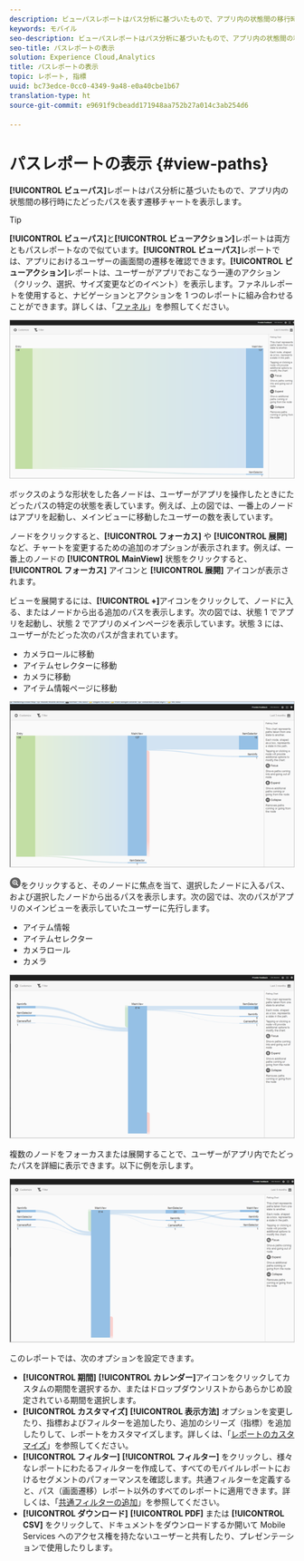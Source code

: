 ```yaml
---
description: ビューパスレポートはパス分析に基づいたもので、アプリ内の状態間の移行時にたどったパスを表す遷移チャートを表示します。
keywords: モバイル
seo-description: ビューパスレポートはパス分析に基づいたもので、アプリ内の状態間の移行時にたどったパスを表す遷移チャートを表示します。
seo-title: パスレポートの表示
solution: Experience Cloud,Analytics
title: パスレポートの表示
topic: レポート, 指標
uuid: bc73edce-0cc0-4349-9a48-e0a40cbe1b67
translation-type: ht
source-git-commit: e9691f9cbeadd171948aa752b27a014c3ab254d6

---
```



# パスレポートの表示 {#view-paths}

**[!UICONTROL ビューパス]**&#x200B;レポートはパス分析に基づいたもので、アプリ内の状態間の移行時にたどったパスを表す遷移チャートを表示します。

>[!TIP]
>
>**[!UICONTROL ビューパス]**&#x200B;と&#x200B;**[!UICONTROL ビューアクション]**&#x200B;レポートは両方ともパスレポートなので似ています。**[!UICONTROL ビューパス]**&#x200B;レポートでは、アプリにおけるユーザーの画面間の遷移を確認できます。**[!UICONTROL ビューアクション]**&#x200B;レポートは、ユーザーがアプリでおこなう一連のアクション（クリック、選択、サイズ変更などのイベント）を表示します。ファネルレポートを使用すると、ナビゲーションとアクションを 1 つのレポートに組み合わせることができます。詳しくは、「[ファネル](/help/using/usage/reports-funnel.md)」を参照してください。

![ビューパス](assets/view_paths.png)

ボックスのような形状をした各ノードは、ユーザーがアプリを操作したときにたどったパスの特定の状態を表しています。例えば、上の図では、一番上のノードはアプリを起動し、メインビューに移動したユーザーの数を表しています。

ノードをクリックすると、**[!UICONTROL フォーカス]** や **[!UICONTROL 展開]** など、チャートを変更するための追加のオプションが表示されます。例えば、一番上のノードの **[!UICONTROL MainView]** 状態をクリックすると、 **[!UICONTROL フォーカス]** アイコンと **[!UICONTROL 展開]** アイコンが表示されます。

ビューを展開するには、**[!UICONTROL +]**&#x200B;アイコンをクリックして、ノードに入る、またはノードから出る追加のパスを表示します。次の図では、状態 1 でアプリを起動し、状態 2 でアプリのメインページを表示しています。状態 3 には、ユーザーがたどった次のパスが含まれています。

* カメラロールに移動
* アイテムセレクターに移動
* カメラに移動
* アイテム情報ページに移動

![](assets/view_paths_expand.png)

![フォーカスアイコン](assets/icon_focus.png)をクリックすると、そのノードに焦点を当て、選択したノードに入るパス、および選択したノードから出るパスを表示します。次の図では、次のパスがアプリのメインビューを表示していたユーザーに先行します。

* アイテム情報
* アイテムセレクター
* カメラロール
* カメラ

![パスフォーカスの表示](assets/view_paths_focus.png)

複数のノードをフォーカスまたは展開することで、ユーザーがアプリ内でたどったパスを詳細に表示できます。以下に例を示します。

![ビューパスマルチ](assets/view_paths_mult.png)

このレポートでは、次のオプションを設定できます。

* **[!UICONTROL 期間]**
**[!UICONTROL カレンダー]**&#x200B;アイコンをクリックしてカスタムの期間を選択するか、またはドロップダウンリストからあらかじめ設定されている期間を選択します。
* **[!UICONTROL カスタマイズ]**
**[!UICONTROL 表示方法]** オプションを変更したり、指標およびフィルターを追加したり、追加のシリーズ（指標）を追加したりして、レポートをカスタマイズします。詳しくは、「[レポートのカスタマイズ](/help/using/usage/reports-customize/reports-customize.md)」を参照してください。
* **[!UICONTROL フィルター]**
**[!UICONTROL フィルター]** をクリックし、様々なレポートにわたるフィルターを作成して、すべてのモバイルレポートにおけるセグメントのパフォーマンスを確認します。共通フィルターを定義すると、パス（画面遷移）レポート以外のすべてのレポートに適用できます。詳しくは、「[共通フィルターの追加](/help/using/usage/reports-customize/t-sticky-filter.md)」を参照してください。
* **[!UICONTROL ダウンロード]**
**[!UICONTROL PDF]** または **[!UICONTROL CSV]** をクリックして、ドキュメントをダウンロードするか開いて Mobile Services へのアクセス権を持たないユーザーと共有したり、プレゼンテーションで使用したりします。